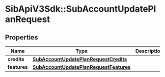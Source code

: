 # SibApiV3Sdk::SubAccountUpdatePlanRequest

## Properties
Name | Type | Description | Notes
------------ | ------------- | ------------- | -------------
**credits** | [**SubAccountUpdatePlanRequestCredits**](SubAccountUpdatePlanRequestCredits.md) |  | [optional] 
**features** | [**SubAccountUpdatePlanRequestFeatures**](SubAccountUpdatePlanRequestFeatures.md) |  | [optional] 


